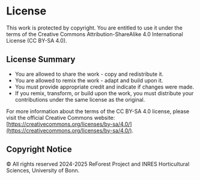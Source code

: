 # License

This work is protected by copyright. You are entitled to use it under the terms of the Creative Commons Attribution-ShareAlike 4.0 International License (CC BY-SA 4.0).

## License Summary

- You are allowed to share the work - copy and redistribute it.
- You are allowed to remix the work - adapt and build upon it.
- You must provide appropriate credit and indicate if changes were made.
- If you remix, transform, or build upon the work, you must distribute your contributions under the same license as the original.

For more information about the terms of the CC BY-SA 4.0 license, please visit the official Creative Commons website: [https://creativecommons.org/licenses/by-sa/4.0/](https://creativecommons.org/licenses/by-sa/4.0/).

## Copyright Notice

© All rights reserved 2024-2025 ReForest Project and INRES Horticultural Sciences, University of Bonn.
